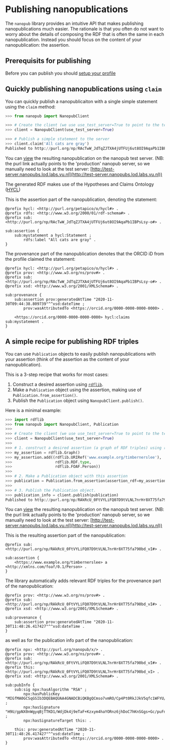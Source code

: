 # Publishing nanopublications
The `nanopub` library provides an intuitive API that makes publishing nanopublications much easier. 
The rationale is that you often do not want to worry about the details of composing 
the RDF that is often the same in each nanopublication. Instead you should focus on the 
content of your nanopublication: the assertion.

## Prerequisits for publishing
Before you can publish you should [setup your profile](../setup)

## Quickly publishing nanopublications using `claim`
You can quickly publish a nanopublicaiton with a single simple statement using the `claim` method:
```python
>>> from nanopub import NanopubClient

>>> # Create the client (we use use_test_server=True to point to the test server)
>>> client = NanopubClient(use_test_server=True)

>>> # Publish a simple statement to the server
>>> client.claim('All cats are gray')
Published to http://purl.org/np/RAcTwW_JdTqZJTXA4jUTFUj6ut8OI9AqaPb1IBPsLsy-o
```
You can [view](http://test-server.nanopubs.lod.labs.vu.nl/RAcTwW_JdTqZJTXA4jUTFUj6ut8OI9AqaPb1IBPsLsy-o)
the resulting nanopublication on the nanopub test server. (NB: the purl link actually
points to the 'production' nanopub server, so we manually need to look at the test server: 
[http://test-server.nanopubs.lod.labs.vu.nl](http://test-server.nanopubs.lod.labs.vu.nl))

The generated RDF makes use of the Hypotheses and Claims Ontology ([HYCL](http://purl.org/petapico/o/hycl))

This is the assertion part of the nanopublication, denoting the statement:
```
@prefix hycl: <http://purl.org/petapico/o/hycl#> .
@prefix rdfs: <http://www.w3.org/2000/01/rdf-schema#> .
@prefix sub: <http://purl.org/np/RAcTwW_JdTqZJTXA4jUTFUj6ut8OI9AqaPb1IBPsLsy-o#> .

sub:assertion {
    sub:mystatement a hycl:Statement ;
        rdfs:label "All cats are gray" .
}
```

The provenance part of the nanopublication denotes that the ORCID iD from the profile claimed the
statement:
```
@prefix hycl: <http://purl.org/petapico/o/hycl#> .
@prefix prov: <http://www.w3.org/ns/prov#> .
@prefix sub: <http://purl.org/np/RAcTwW_JdTqZJTXA4jUTFUj6ut8OI9AqaPb1IBPsLsy-o#> .
@prefix xsd: <http://www.w3.org/2001/XMLSchema#> .

sub:provenance {
    sub:assertion prov:generatedAtTime "2020-11-30T09:44:38.809739"^^xsd:dateTime ;
        prov:wasAttributedTo <https://orcid.org/0000-0000-0000-0000> .

    <https://orcid.org/0000-0000-0000-0000> hycl:claims sub:mystatement .
}
```
 
## A simple recipe for publishing RDF triples
You can use `Publication` objects to easily publish nanopublications with your assertion 
(think of the assertion as the content of your nanopublication).

This is a 3-step recipe that works for most cases:
 1) Construct a desired assertion using [`rdflib`](https://rdflib.readthedocs.io/en/stable/).
 2) Make a `Publication` object using the assertion, making use of `Publication.from_assertion()`.
 3) Publish the `Publication` object using `NanopubClient.publish()`.
 
Here is a minimal example:
```python
>>> import rdflib
>>> from nanopub import NanopubClient, Publication
>>> 
>>> # Create the client (we use use_test_server=True to point to the test server)
>>> client = NanopubClient(use_test_server=True)
>>> 
>>> # 1. construct a desired assertion (a graph of RDF triples) using rdflib
>>> my_assertion = rdflib.Graph()
>>> my_assertion.add((rdflib.URIRef('www.example.org/timbernerslee'),
>>>                   rdflib.RDF.type,
>>>                   rdflib.FOAF.Person))
>>> 
>>> # 2. Make a Publication object with this assertion
>>> publication = Publication.from_assertion(assertion_rdf=my_assertion)
>>> 
>>> # 3. Publish the Publication object.
>>> publication_info = client.publish(publication)
Published to http://purl.org/np/RAkRcU_0FtVYLiFQ07D9tVLNL7nrHr8XT75fa790bd_vI
```
You can [view](http://test-server.nanopubs.lod.labs.vu.nl/RAkRcU_0FtVYLiFQ07D9tVLNL7nrHr8XT75fa790bd_vI)
the resulting nanopublication on the nanopub test server. (NB: the purl link actually
points to the 'production' nanopub server, so we manually need to look at the test server: 
[http://test-server.nanopubs.lod.labs.vu.nl](http://test-server.nanopubs.lod.labs.vu.nl))

This is the resulting assertion part of the nanopublication:
```
@prefix sub: <http://purl.org/np/RAkRcU_0FtVYLiFQ07D9tVLNL7nrHr8XT75fa790bd_vI#> .

sub:assertion {
    <https://www.example.org/timbernerslee> a <http://xmlns.com/foaf/0.1/Person> .
}
```

The library automatically adds relevant RDF triples for the provenance part of the nanopublication:
```
@prefix prov: <http://www.w3.org/ns/prov#> .
@prefix sub: <http://purl.org/np/RAkRcU_0FtVYLiFQ07D9tVLNL7nrHr8XT75fa790bd_vI#> .
@prefix xsd: <http://www.w3.org/2001/XMLSchema#> .

sub:provenance {
    sub:assertion prov:generatedAtTime "2020-11-30T11:48:26.417427"^^xsd:dateTime .
}
```
as well as for the publication info part of the nanopublication:
```
@prefix npx: <http://purl.org/nanopub/x/> .
@prefix prov: <http://www.w3.org/ns/prov#> .
@prefix sub: <http://purl.org/np/RAkRcU_0FtVYLiFQ07D9tVLNL7nrHr8XT75fa790bd_vI#> .
@prefix this: <http://purl.org/np/RAkRcU_0FtVYLiFQ07D9tVLNL7nrHr8XT75fa790bd_vI> .
@prefix xsd: <http://www.w3.org/2001/XMLSchema#> .

sub:pubInfo {
    sub:sig npx:hasAlgorithm "RSA" ;
        npx:hasPublicKey "MIGfMA0GCSqGSIb3DQEBAQUAA4GNADCBiQKBgQCmso7vmRO/Cp4Pt0RkJJkV5qfc1WFYU/jMtkdxxb5+lfIVXNV97XQnM1Tj4fkb/W6jkP6fHl8mj8Q7hl7VgUnQ6I+B7cMGpxW9Z8Br+JNx8DPMMt08VCH5+JMENPRKl91r7rF/YPWCAgL9eqXSixCNMNAj5RBmMTQoPuRkpgmt1wIDAQAB" ;
        npx:hasSignature "H9U/gpNX0nWgyqBjTTKD1/WdjDk4j9eTaF+Kzxym4haYORnz6jhDoC7hKnSGgs+Gc/puFn5XeokjLrXronRrTWkYU8orpGNK9sMkNnGkXzLBSgJBmCervpAt8XNAUevHNtJiVhRiMKIo6Tw+xO2yTsoFV8Qj9uUjGLuPnUg8Isw=" ;
        npx:hasSignatureTarget this: .

    this: prov:generatedAtTime "2020-11-30T11:48:26.417427"^^xsd:dateTime ;
        prov:wasAttributedTo <https://orcid.org/0000-0000-0000-0000> .
}
```
